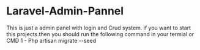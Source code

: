 # Laravel-Admin-Pannel
This is just a admin panel with login and Crud system.
if you want to start this projects.then you should run the following command in your termial or CMD
1 - Php artisan migrate --seed
